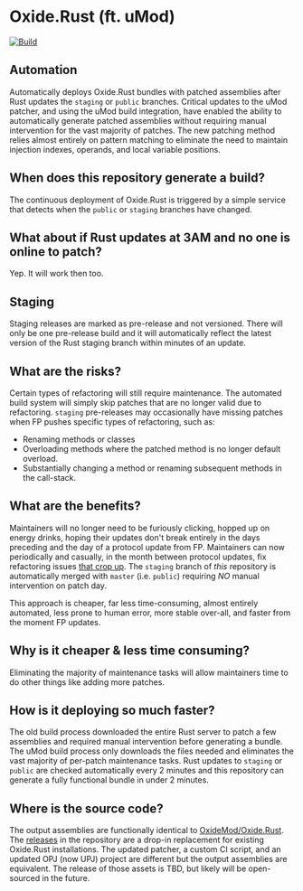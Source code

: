 # Oxide.Rust (ft. uMod)

[![Build](https://github.com/Calytic/Oxide.Rust-private/actions/workflows/build.yml/badge.svg?branch=staging)](#)

## Automation

Automatically deploys Oxide.Rust bundles with patched assemblies after Rust updates the `staging` or `public` branches.
Critical updates to the uMod patcher, and using the uMod build integration, have enabled the ability to automatically generate patched assemblies without requiring manual intervention for the vast majority of patches.
The new patching method relies almost entirely on pattern matching to eliminate the need to maintain injection indexes, operands, and local variable positions.

## When does this repository generate a build?

The continuous deployment of Oxide.Rust is triggered by a simple service that detects when the `public` or `staging` branches have changed.

## What about if Rust updates at 3AM and no one is online to patch?

Yep. It will work then too.

## Staging

Staging releases are marked as pre-release and not versioned. There will only be one pre-release build and it will automatically reflect the latest version of the Rust staging branch within minutes of an update.

## What are the risks?

Certain types of refactoring will still require maintenance. The automated build system will simply skip patches that are no longer valid due to refactoring. `staging` pre-releases may occasionally have missing patches when FP pushes specific types of refactoring, such as:
* Renaming methods or classes
* Overloading methods where the patched method is no longer default overload.
* Substantially changing a method or renaming subsequent methods in the call-stack.

## What are the benefits?

Maintainers will no longer need to be furiously clicking, hopped up on energy drinks, hoping their updates don't break entirely in the days preceding and the day of a protocol update from FP. Maintainers can now periodically and casually, in the month between protocol updates, fix refactoring issues [that crop up](#what-are-the-risks). The `staging` branch of _this_ repository is automatically merged with `master` (i.e. `public`) requiring *NO* manual intervention on patch day.

This approach is cheaper, far less time-consuming, almost entirely automated, less prone to human error, more stable over-all, and faster from the moment FP updates.

## Why is it cheaper & less time consuming?

Eliminating the majority of maintenance tasks will allow maintainers time to do other things like adding more patches.

## How is it deploying so much faster?

The old build process downloaded the entire Rust server to patch a few assemblies and required manual intervention before generating a bundle. The uMod build process only downloads the files needed and eliminates the vast majority of per-patch maintenance tasks. Rust updates to `staging` or `public` are checked automatically every 2 minutes and this repository can generate a fully functional bundle in under 2 minutes.

## Where is the source code?

The output assemblies are functionally identical to [OxideMod/Oxide.Rust](https://github.com/OxideMod/Oxide.Rust). The [releases](https://github.com/Calytic/Oxide.Rust/releases) in the repository are a drop-in replacement for existing Oxide.Rust installations. The updated patcher, a custom CI script, and an updated OPJ (now UPJ) project are different but the output assemblies are equivalent. The release of those assets is TBD, but likely will be open-sourced in the future.

